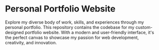 # Personal Portfolio Website
 Explore my diverse body of work, skills, and experiences through my personal portfolio. This repository contains the codebase for my custom-designed portfolio website. With a modern and user-friendly interface, it's the perfect canvas to showcase my passion for web development, creativity, and innovation.

